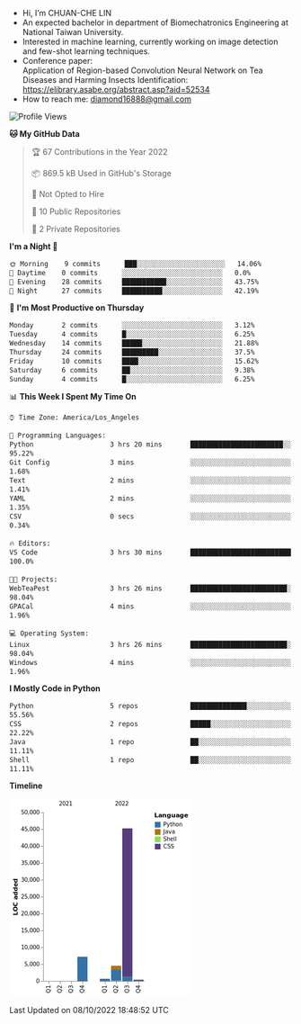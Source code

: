 - Hi, I’m CHUAN-CHE LIN
- An expected bachelor in department of Biomechatronics Engineering at National Taiwan University.
- Interested in machine learning, currently working on image detection and few-shot learning techniques.
- Conference paper:  
  Application of Region-based Convolution Neural Network on Tea Diseases and Harming Insects Identification: https://elibrary.asabe.org/abstract.asp?aid=52534
- How to reach me: diamond16888@gmail.com
<!--START_SECTION:waka-->
![Profile Views](http://img.shields.io/badge/Profile%20Views-1-blue)

**🐱 My GitHub Data** 

> 🏆 67 Contributions in the Year 2022
 > 
> 📦 869.5 kB Used in GitHub's Storage 
 > 
> 🚫 Not Opted to Hire
 > 
> 📜 10 Public Repositories 
 > 
> 🔑 2 Private Repositories  
 > 
**I'm a Night 🦉** 

```text
🌞 Morning    9 commits      ███░░░░░░░░░░░░░░░░░░░░░░   14.06% 
🌆 Daytime    0 commits      ░░░░░░░░░░░░░░░░░░░░░░░░░   0.0% 
🌃 Evening    28 commits     ███████████░░░░░░░░░░░░░░   43.75% 
🌙 Night      27 commits     ██████████░░░░░░░░░░░░░░░   42.19%

```
📅 **I'm Most Productive on Thursday** 

```text
Monday       2 commits      ░░░░░░░░░░░░░░░░░░░░░░░░░   3.12% 
Tuesday      4 commits      █░░░░░░░░░░░░░░░░░░░░░░░░   6.25% 
Wednesday    14 commits     █████░░░░░░░░░░░░░░░░░░░░   21.88% 
Thursday     24 commits     █████████░░░░░░░░░░░░░░░░   37.5% 
Friday       10 commits     ████░░░░░░░░░░░░░░░░░░░░░   15.62% 
Saturday     6 commits      ██░░░░░░░░░░░░░░░░░░░░░░░   9.38% 
Sunday       4 commits      █░░░░░░░░░░░░░░░░░░░░░░░░   6.25%

```


📊 **This Week I Spent My Time On** 

```text
⌚︎ Time Zone: America/Los_Angeles

💬 Programming Languages: 
Python                   3 hrs 20 mins       ███████████████████████░░   95.22% 
Git Config               3 mins              ░░░░░░░░░░░░░░░░░░░░░░░░░   1.68% 
Text                     2 mins              ░░░░░░░░░░░░░░░░░░░░░░░░░   1.41% 
YAML                     2 mins              ░░░░░░░░░░░░░░░░░░░░░░░░░   1.35% 
CSV                      0 secs              ░░░░░░░░░░░░░░░░░░░░░░░░░   0.34%

🔥 Editors: 
VS Code                  3 hrs 30 mins       █████████████████████████   100.0%

🐱‍💻 Projects: 
WebTeaPest               3 hrs 26 mins       ████████████████████████░   98.04% 
GPACal                   4 mins              ░░░░░░░░░░░░░░░░░░░░░░░░░   1.96%

💻 Operating System: 
Linux                    3 hrs 26 mins       ████████████████████████░   98.04% 
Windows                  4 mins              ░░░░░░░░░░░░░░░░░░░░░░░░░   1.96%

```

**I Mostly Code in Python** 

```text
Python                   5 repos             ██████████████░░░░░░░░░░░   55.56% 
CSS                      2 repos             █████░░░░░░░░░░░░░░░░░░░░   22.22% 
Java                     1 repo              ██░░░░░░░░░░░░░░░░░░░░░░░   11.11% 
Shell                    1 repo              ██░░░░░░░░░░░░░░░░░░░░░░░   11.11%

```


**Timeline**

![Chart not found](https://raw.githubusercontent.com/ChuanCheLin/ChuanCheLin/main/charts/bar_graph.png) 


 Last Updated on 08/10/2022 18:48:52 UTC
<!--END_SECTION:waka-->

<!--
**ChuanCheLin/ChuanCheLin** is a ✨ _special_ ✨ repository because its `README.md` (this file) appears on your GitHub profile.

Here are some ideas to get you started:

- 🔭 I’m currently working on ...
- 🌱 I’m currently learning ...
- 👯 I’m looking to collaborate on ...
- 🤔 I’m looking for help with ...
- 💬 Ask me about ...
- 📫 How to reach me: ...
- 😄 Pronouns: ...
- ⚡ Fun fact: ...
-->
